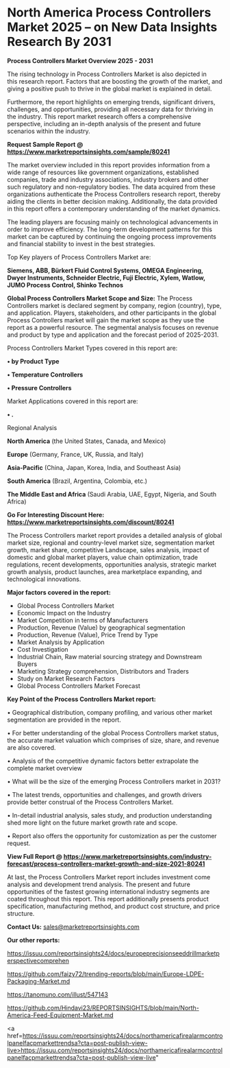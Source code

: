 # North America Process Controllers Market 2025 – on New Data Insights Research By 2031

<Strong> Process Controllers Market Overview 2025 - 2031</strong>

The rising technology in Process Controllers Market is also depicted in this research report. Factors that are boosting the growth of the market, and giving a positive push to thrive in the global market is explained in detail.

Furthermore, the report highlights on emerging trends, significant drivers, challenges, and opportunities, providing all necessary data for thriving in the industry. This report market research offers a comprehensive perspective, including an in-depth analysis of the present and future scenarios within the industry.

<strong>Request Sample Report @ <a href=https://www.marketreportsinsights.com/sample/80241>https://www.marketreportsinsights.com/sample/80241</a></strong>

The market overview included in this report provides information from a wide range of resources like government organizations, established companies, trade and industry associations, industry brokers and other such regulatory and non-regulatory bodies. The data acquired from these organizations authenticate the Process Controllers research report, thereby aiding the clients in better decision making. Additionally, the data provided in this report offers a contemporary understanding of the market dynamics.

The leading players are focusing mainly on technological advancements in order to improve efficiency. The long-term development patterns for this market can be captured by continuing the ongoing process improvements and financial stability to invest in the best strategies.

Top Key players of Process Controllers Market are:

<strong>Siemens, ABB, Bürkert Fluid Control Systems, OMEGA Engineering, Dwyer Instruments, Schneider Electric, Fuji Electric, Xylem, Watlow, JUMO Process Control, Shinko Technos</strong>

<strong><b>Global Process Controllers Market Scope and Size:</b></strong>
The Process Controllers market is declared segment by company, region (country), type, and application. Players, stakeholders, and other participants in the global Process Controllers market will gain the market scope as they use the report as a powerful resource. The segmental analysis focuses on revenue and product by type and application and the forecast period of 2025-2031.

Process Controllers Market Types covered in this report are:

<strong>• by Product Type

• Temperature Controllers

• Pressure Controllers</strong>

Market Applications covered in this report are:

<strong>• .</strong> 

Regional Analysis

<strong>North America</strong> (the United States, Canada, and Mexico)

<strong>Europe</strong> (Germany, France, UK, Russia, and Italy)

<strong>Asia-Pacific</strong> (China, Japan, Korea, India, and Southeast Asia)

<strong>South America</strong> (Brazil, Argentina, Colombia, etc.)

<strong>The Middle East and Africa</strong> (Saudi Arabia, UAE, Egypt, Nigeria, and South Africa)

<strong>Go For Interesting Discount Here: <a href=https://www.marketreportsinsights.com/discount/80241>https://www.marketreportsinsights.com/discount/80241</a></strong>

The Process Controllers market report provides a detailed analysis of global market size, regional and country-level market size, segmentation market growth, market share, competitive Landscape, sales analysis, impact of domestic and global market players, value chain optimization, trade regulations, recent developments, opportunities analysis, strategic market growth analysis, product launches, area marketplace expanding, and technological innovations.

<strong><b>Major factors covered in the report:</b></strong>
<ul>
  <li>Global Process Controllers Market </li>
  <li>Economic Impact on the Industry</li>
  <li>Market Competition in terms of Manufacturers</li>
  <li>Production, Revenue (Value) by geographical segmentation</li>
  <li>Production, Revenue (Value), Price Trend by Type</li>
  <li>Market Analysis by Application</li>
  <li>Cost Investigation</li>
  <li>Industrial Chain, Raw material sourcing strategy and Downstream Buyers</li>
  <li>Marketing Strategy comprehension, Distributors and Traders</li>
  <li>Study on Market Research Factors</li>
  <li>Global Process Controllers Market Forecast</li>
</ul>

<strong><b>Key Point of the Process Controllers Market report:</b></strong>

• Geographical distribution, company profiling, and various other market segmentation are provided in the report.

• For better understanding of the global Process Controllers market status, the accurate market valuation which comprises of size, share, and revenue are also covered.

• Analysis of the competitive dynamic factors better extrapolate the complete market overview

• What will be the size of the emerging Process Controllers market in 2031?

• The latest trends, opportunities and challenges, and growth drivers provide better construal of the Process Controllers Market.

• In-detail industrial analysis, sales study, and production understanding shed more light on the future market growth rate and scope.

• Report also offers the opportunity for customization as per the customer request.

<strong><b>View Full Report @ <a href=https://www.marketreportsinsights.com/industry-forecast/process-controllers-market-growth-and-size-2021-80241>https://www.marketreportsinsights.com/industry-forecast/process-controllers-market-growth-and-size-2021-80241</a></b></strong>


At last, the Process Controllers Market report includes investment come analysis and development trend analysis. The present and future opportunities of the fastest growing international industry segments are coated throughout this report. This report additionally presents product specification, manufacturing method, and product cost structure, and price structure.

<strong>Contact Us:</strong>
sales@marketreportsinsights.com

<strong>Our other reports:</strong>

<a href=https://issuu.com/reportsinsights24/docs/europeprecisionseeddrillmarketperspectivecomprehen>https://issuu.com/reportsinsights24/docs/europeprecisionseeddrillmarketperspectivecomprehen</a>

<a href=https://github.com/faizy72/trending-reports/blob/main/Europe-LDPE-Packaging-Market.md>https://github.com/faizy72/trending-reports/blob/main/Europe-LDPE-Packaging-Market.md</a>

<a href=https://tanomuno.com/illust/547143>https://tanomuno.com/illust/547143</a>

<a href=https://github.com/Hindavi23/REPORTSINSIGHTS/blob/main/North-America-Feed-Equipment-Market.md>https://github.com/Hindavi23/REPORTSINSIGHTS/blob/main/North-America-Feed-Equipment-Market.md</a>

<a href=https://issuu.com/reportsinsights24/docs/northamericafirealarmcontrolpanelfacpmarkettrendsa?cta=post-publish-view-live>https://issuu.com/reportsinsights24/docs/northamericafirealarmcontrolpanelfacpmarkettrendsa?cta=post-publish-view-live</a>"

